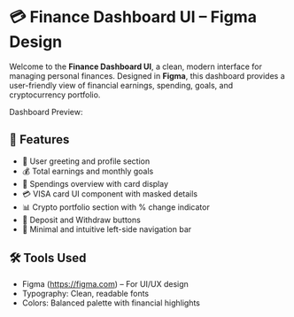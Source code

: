 # 💳 Finance Dashboard UI – Figma Design
Welcome to the **Finance Dashboard UI**, a clean, modern interface for managing personal finances. Designed in **Figma**, this dashboard provides a user-friendly view of financial earnings, spending, goals, and cryptocurrency portfolio.

Dashboard Preview: 

## 📌 Features
- 🔐 User greeting and profile section
- 💰 Total earnings and monthly goals
- 🧾 Spendings overview with card display
- 💳 VISA card UI component with masked details
- 📊 Crypto portfolio section with % change indicator
- 🔁 Deposit and Withdraw buttons
- 🧭 Minimal and intuitive left-side navigation bar

## 🛠️ Tools Used
- Figma (https://figma.com) – For UI/UX design
- Typography: Clean, readable fonts
- Colors: Balanced palette with financial highlights
